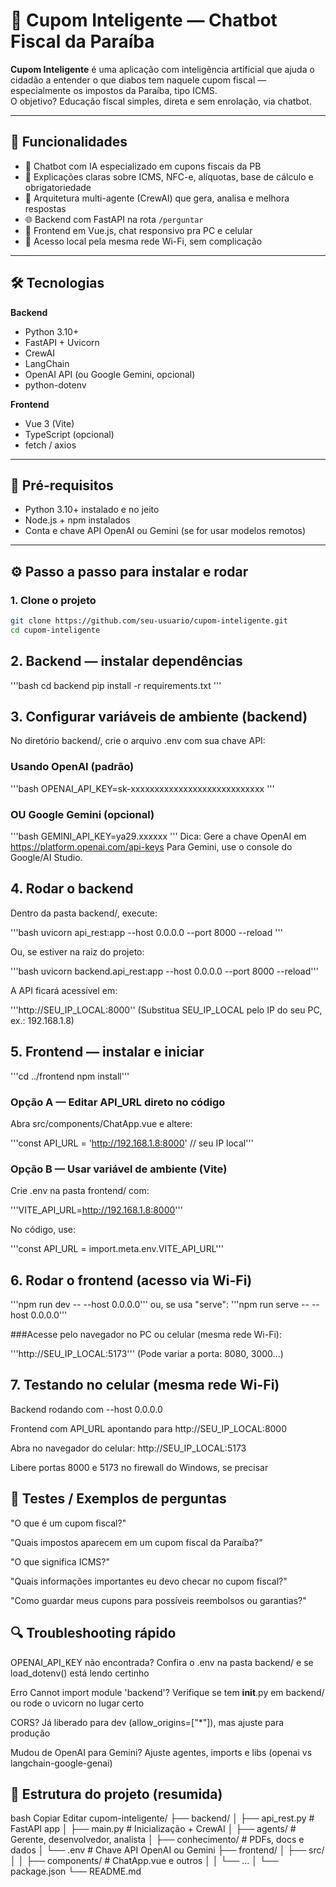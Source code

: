 # 🧾 Cupom Inteligente — Chatbot Fiscal da Paraíba

**Cupom Inteligente** é uma aplicação com inteligência artificial que ajuda o cidadão a entender o que diabos tem naquele cupom fiscal — especialmente os impostos da Paraíba, tipo ICMS.  
O objetivo? Educação fiscal simples, direta e sem enrolação, via chatbot.

---

## 🚀 Funcionalidades

- 🤖 Chatbot com IA especializado em cupons fiscais da PB  
- 📄 Explicações claras sobre ICMS, NFC-e, alíquotas, base de cálculo e obrigatoriedade  
- 🧠 Arquitetura multi-agente (CrewAI) que gera, analisa e melhora respostas  
- 🌐 Backend com FastAPI na rota `/perguntar`  
- 💬 Frontend em Vue.js, chat responsivo pra PC e celular  
- 📱 Acesso local pela mesma rede Wi-Fi, sem complicação

---

## 🛠 Tecnologias

**Backend**  
- Python 3.10+  
- FastAPI + Uvicorn  
- CrewAI  
- LangChain  
- OpenAI API (ou Google Gemini, opcional)  
- python-dotenv  

**Frontend**  
- Vue 3 (Vite)  
- TypeScript (opcional)  
- fetch / axios  

---

## 🔧 Pré-requisitos

- Python 3.10+ instalado e no jeito  
- Node.js + npm instalados  
- Conta e chave API OpenAI ou Gemini (se for usar modelos remotos)  

---

## ⚙️ Passo a passo para instalar e rodar

### 1. Clone o projeto

```bash
git clone https://github.com/seu-usuario/cupom-inteligente.git
cd cupom-inteligente
```
## 2. Backend — instalar dependências
'''bash
cd backend
pip install -r requirements.txt
'''
## 3. Configurar variáveis de ambiente (backend)
No diretório backend/, crie o arquivo .env com sua chave API:

### Usando OpenAI (padrão)
'''bash
OPENAI_API_KEY=sk-xxxxxxxxxxxxxxxxxxxxxxxxxxxx
'''

### OU Google Gemini (opcional)
'''bash
GEMINI_API_KEY=ya29.xxxxxx
'''
Dica: Gere a chave OpenAI em https://platform.openai.com/api-keys
Para Gemini, use o console do Google/AI Studio.

## 4. Rodar o backend
Dentro da pasta backend/, execute:

'''bash
uvicorn api_rest:app --host 0.0.0.0 --port 8000 --reload
'''

Ou, se estiver na raiz do projeto:

'''bash
uvicorn backend.api_rest:app --host 0.0.0.0 --port 8000 --reload'''

A API ficará acessível em:

'''http://SEU_IP_LOCAL:8000''
(Substitua SEU_IP_LOCAL pelo IP do seu PC, ex.: 192.168.1.8)

## 5. Frontend — instalar e iniciar

'''cd ../frontend
npm install'''
### Opção A — Editar API_URL direto no código
Abra src/components/ChatApp.vue e altere:

'''const API_URL = 'http://192.168.1.8:8000' // seu IP local'''
### Opção B — Usar variável de ambiente (Vite)
Crie .env na pasta frontend/ com:

'''VITE_API_URL=http://192.168.1.8:8000'''

No código, use:

'''const API_URL = import.meta.env.VITE_API_URL'''

## 6. Rodar o frontend (acesso via Wi-Fi)

'''npm run dev -- --host 0.0.0.0'''
 ou, se usa "serve":
'''npm run serve -- --host 0.0.0.0'''

###Acesse pelo navegador no PC ou celular (mesma rede Wi-Fi):

'''http://SEU_IP_LOCAL:5173'''
(Pode variar a porta: 8080, 3000...)

## 7. Testando no celular (mesma rede Wi-Fi)
Backend rodando com --host 0.0.0.0

Frontend com API_URL apontando para http://SEU_IP_LOCAL:8000

Abra no navegador do celular: http://SEU_IP_LOCAL:5173

Libere portas 8000 e 5173 no firewall do Windows, se precisar

## 🧪 Testes / Exemplos de perguntas
"O que é um cupom fiscal?"

"Quais impostos aparecem em um cupom fiscal da Paraíba?"

"O que significa ICMS?"

"Quais informações importantes eu devo checar no cupom fiscal?"

"Como guardar meus cupons para possíveis reembolsos ou garantias?"

## 🔍 Troubleshooting rápido
OPENAI_API_KEY não encontrada? Confira o .env na pasta backend/ e se load_dotenv() está lendo certinho

Erro Cannot import module 'backend'? Verifique se tem __init__.py em backend/ ou rode o uvicorn no lugar certo

CORS? Já liberado para dev (allow_origins=["*"]), mas ajuste para produção

Mudou de OpenAI para Gemini? Ajuste agentes, imports e libs (openai vs langchain-google-genai)

## 🧾 Estrutura do projeto (resumida)
bash
Copiar
Editar
cupom-inteligente/
├── backend/
│   ├── api_rest.py         # FastAPI app
│   ├── main.py             # Inicialização + CrewAI
│   ├── agents/             # Gerente, desenvolvedor, analista
│   ├── conhecimento/       # PDFs, docs e dados
│   └── .env                # Chave API OpenAI ou Gemini
├── frontend/
│   ├── src/
│   │   ├── components/     # ChatApp.vue e outros
│   │   └── ...
│   └── package.json
└── README.md



